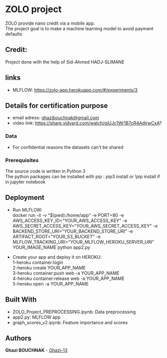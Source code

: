 # ZOLO project
ZOLO provide nano credit via a mobile app.  
The project goal is to make a machine learning model to avoid payment defaults

## Credit:
Project done with the help of Sid-Ahmed HADJ-SLIMANE 

## links

* MLFLOW: https://zolo-app.herokuapp.com/#/experiments/3

## Details for certification purpose

* email adress: ghazibouchnak@gmail.com
* video link: https://share.vidyard.com/watch/gjUJc1Wr1B7cR4AdirwCxA?

### Data

* For confidential reasons the datasets can't be shared

### Prerequisites

The source code is written in Python 3  
The python packages can be installed with pip : pip3 install or !pip install if in jupyter notebook


## Deployment

* Run MLFLOW:  
docker run -it -v "$(pwd):/home/app" -e PORT=80 -e AWS_ACCESS_KEY_ID="YOUR_AWS_ACCESS_KEY" -e AWS_SECRET_ACCESS_KEY="YOUR_AWS_SECRET_ACCESS_KEY" -e BACKEND_STORE_URI="YOUR_BACKEND_STORE_URI" -e ARTIFACT_ROOT="YOUR_S3_BUCKET" -e MLFLOW_TRACKING_URI="YOUR_MLFLOW_HEROKU_SERVER_URI" YOUR_IMAGE_NAME python app2.py  

* Create your app and deploy it on HEROKU:  
1-heroku container:login  
2-heroku create YOUR_APP_NAME  
3-heroku container:push web -a YOUR_APP_NAME  
4-heroku container:release web -a YOUR_APP_NAME  
5-heroku open -a YOUR_APP_NAME  

## Built With

* ZOLO_Project_PREPROCESSING.ipynb: Data preprocessing  
* app2.py: MLFLOW app  
* graph_scores_v2.ipynb: Feature importance and scores  

## Authors

**Ghazi BOUCHNAK** - [Ghazi-13](https://github.com/Ghazi-13)


